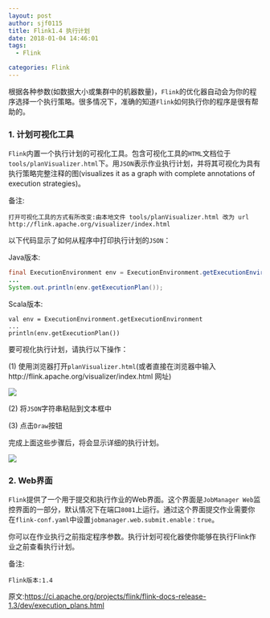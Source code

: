 ```yaml
---
layout: post
author: sjf0115
title: Flink1.4 执行计划
date: 2018-01-04 14:46:01
tags:
  - Flink

categories: Flink
---
```


根据各种参数(如数据大小或集群中的机器数量)，`Flink`的优化器自动会为你的程序选择一个执行策略。很多情况下，准确的知道`Flink`如何执行你的程序是很有帮助的。

### 1. 计划可视化工具

`Flink`内置一个执行计划的可视化工具。包含可视化工具的`HTML`文档位于`tools/planVisualizer.html`下。用`JSON`表示作业执行计划，并将其可视化为具有执行策略完整注释的图(visualizes it as a graph with complete annotations of execution strategies)。

备注:
```
打开可视化工具的方式有所改变:由本地文件 tools/planVisualizer.html 改为 url http://flink.apache.org/visualizer/index.html
```

以下代码显示了如何从程序中打印执行计划的`JSON`：

Java版本:
```java
final ExecutionEnvironment env = ExecutionEnvironment.getExecutionEnvironment();
...
System.out.println(env.getExecutionPlan());
```
Scala版本:
```
val env = ExecutionEnvironment.getExecutionEnvironment
...
println(env.getExecutionPlan())
```

要可视化执行计划，请执行以下操作：

(1) 使用浏览器打开`planVisualizer.html`(或者直接在浏览器中输入http://flink.apache.org/visualizer/index.html 网址)

![](http://img.blog.csdn.net/20171117100332547?watermark/2/text/aHR0cDovL2Jsb2cuY3Nkbi5uZXQvU3VubnlZb29uYQ==/font/5a6L5L2T/fontsize/400/fill/I0JBQkFCMA==/dissolve/70/gravity/SouthEast)

(2) 将`JSON`字符串粘贴到文本框中

(3) 点击`Draw`按钮

完成上面这些步骤后，将会显示详细的执行计划。

![](https://github.com/sjf0115/PubLearnNotes/blob/master/image/Flink/Flink%20%E6%89%A7%E8%A1%8C%E8%AE%A1%E5%88%92-1.png?raw=true)

### 2. Web界面

`Flink`提供了一个用于提交和执行作业的Web界面。这个界面是`JobManager Web`监控界面的一部分，默认情况下在端口`8081`上运行。通过这个界面提交作业需要你在`flink-conf.yaml`中设置`jobmanager.web.submit.enable：true`。

你可以在作业执行之前指定程序参数。执行计划可视化器使你能够在执行Flink作业之前查看执行计划。


备注:
```
Flink版本:1.4
```

原文:https://ci.apache.org/projects/flink/flink-docs-release-1.3/dev/execution_plans.html
